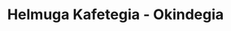 ---
title: "Helmuga Kafetegia - Okindegia"
url: /bergara/helmuga-kafetegia-okindegia/
shop: Bäckerei
---